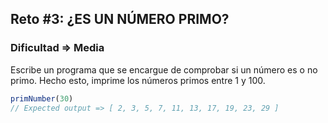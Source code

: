 ## Reto #3: ¿ES UN NÚMERO PRIMO?
### Dificultad => Media

Escribe un programa que se encargue de comprobar si un número es o no primo.
Hecho esto, imprime los números primos entre 1 y 100.

```js
primNumber(30)
// Expected output => [ 2, 3, 5, 7, 11, 13, 17, 19, 23, 29 ]
```
